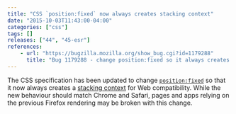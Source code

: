 ```yaml
---
title: "CSS `position:fixed` now always creates stacking context"
date: "2015-10-03T11:43:00-04:00"
categories: ["css"]
tags: []
releases: ["44", "45-esr"]
references:
    - url: "https://bugzilla.mozilla.org/show_bug.cgi?id=1179288"
      title: "Bug 1179288 - change position:fixed so it always creates a stacking context"
---
```

The CSS specification has been updated to change [`position:fixed`](https://developer.mozilla.org/docs/Web/CSS/position#Fixed_positioning) so that it now always creates a [stacking context](https://developer.mozilla.org/docs/Web/CSS/CSS_Positioning/Understanding_z_index/The_stacking_context) for Web compatibility. While the new behaviour should match Chrome and Safari, pages and apps relying on the previous Firefox rendering may be broken with this change.
